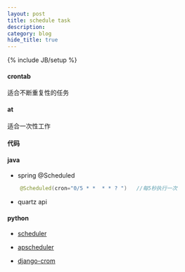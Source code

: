 ```yaml
---
layout: post
title: schedule task
description: 
category: blog
hide_title: true
---
```

{% include JB/setup %}


#### crontab

适合不断重复性的任务

#### at

适合一次性工作

#### 代码

#### java   

+ spring  @Scheduled

```java
    @Scheduled(cron="0/5 * *  * * ? ")   //每5秒执行一次 
```

+ quartz api

#### python

+ [scheduler](https://docs.python.org/2/library/sched.html)

+ [apscheduler](http://apscheduler.readthedocs.org/en/3.0/)



+ [django-crom](https://github.com/tivix/django-cron)





